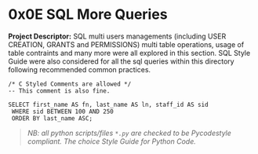 # 0x0E SQL More Queries

__Project Descriptor:__ SQL multi users managements (including USER
CREATION, GRANTS and PERMISSIONS) multi table operations, usage of
table contraints and many more were all explored in this section.
SQL Style Guide were also considered for all the sql queries within
this directory following recommended common practices.

```
/* C Styled Comments are allowed */
-- This comment is also fine.

SELECT first_name AS fn, last_name AS ln, staff_id AS sid
 WHERE sid BETWEEN 100 AND 250
 ORDER BY last_name ASC;
```

> _NB: all python scripts/files ```*.py``` are checked to be Pycodestyle_
> _compliant. The choice Style Guide for Python Code._
